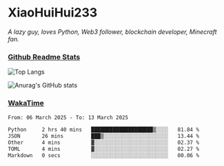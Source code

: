 # XiaoHuiHui233

*A lazy guy, loves Python, Web3 follower, blockchain developer, Minecraft fan.*

### [Github Readme Stats](https://github.com/anuraghazra/github-readme-stats)

![Top Langs](https://github-readme-stats.vercel.app/api/top-langs/?username=XiaoHuiHui233&layout=compact&theme=github_dark)

![Anurag's GitHub stats](https://github-readme-stats.vercel.app/api?username=XiaoHuiHui233&show_icons=true&theme=github_dark)

### [WakaTime](https://wakatime.com)

<!--START_SECTION:waka-->

```txt
From: 06 March 2025 - To: 13 March 2025

Python     2 hrs 40 mins   ████████████████████▒░░░░   81.84 %
JSON       26 mins         ███▒░░░░░░░░░░░░░░░░░░░░░   13.44 %
Other      4 mins          ▓░░░░░░░░░░░░░░░░░░░░░░░░   02.37 %
TOML       4 mins          ▓░░░░░░░░░░░░░░░░░░░░░░░░   02.27 %
Markdown   0 secs          ░░░░░░░░░░░░░░░░░░░░░░░░░   00.06 %
```

<!--END_SECTION:waka-->
